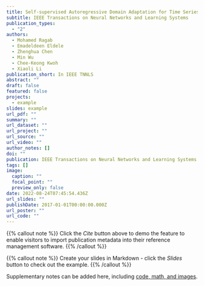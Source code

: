 ```yaml
---
title: Self-supervised Autoregressive Domain Adaptation for Time Series Data
subtitle: IEEE Transactions on Neural Networks and Learning Systems
publication_types:
  - "2"
authors:
  - Mohamed Ragab
  - Emadeldeen Eldele
  - Zhenghua Chen
  - Min Wu
  - Chee-Keong Kwoh
  - Xiaoli Li
publication_short: In IEEE TNNLS
abstract: ""
draft: false
featured: false
projects:
  - example
slides: example
url_pdf: ""
summary: ""
url_dataset: ""
url_project: ""
url_source: ""
url_video: ""
author_notes: []
doi: ""
publication: IEEE Transactions on Neural Networks and Learning Systems
tags: []
image:
  caption: ""
  focal_point: ""
  preview_only: false
date: 2022-08-24T07:45:54.436Z
url_slides: ""
publishDate: 2017-01-01T00:00:00.000Z
url_poster: ""
url_code: ""
---
```


{{% callout note %}}
Click the *Cite* button above to demo the feature to enable visitors to import publication metadata into their reference management software.
{{% /callout %}}

{{% callout note %}}
Create your slides in Markdown - click the *Slides* button to check out the example.
{{% /callout %}}

Supplementary notes can be added here, including [code, math, and images](https://wowchemy.com/docs/writing-markdown-latex/).
